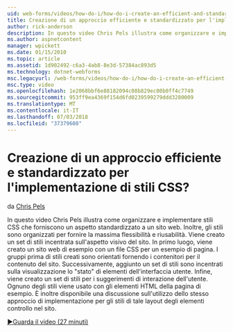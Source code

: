 ```yaml
---
uid: web-forms/videos/how-do-i/how-do-i-create-an-efficient-and-standardized-approach-for-implementing-css-styles
title: Creazione di un approccio efficiente e standardizzato per l'implementazione di stili CSS? | Microsoft Docs
author: rick-anderson
description: In questo video Chris Pels illustra come organizzare e implementare stili CSS che forniscono un aspetto standardizzato a un sito web. Inoltre, gli stili sono...
ms.author: aspnetcontent
manager: wpickett
ms.date: 01/15/2010
ms.topic: article
ms.assetid: 1d902492-c6a3-4ab8-8e3d-57384ac893d5
ms.technology: dotnet-webforms
msc.legacyurl: /web-forms/videos/how-do-i/how-do-i-create-an-efficient-and-standardized-approach-for-implementing-css-styles
msc.type: video
ms.openlocfilehash: 1e2068bbf6e88182094c08b829ec00b0ff4c7749
ms.sourcegitcommit: 953ff9ea4369f154d6fd0239599279ddd3280009
ms.translationtype: MT
ms.contentlocale: it-IT
ms.lasthandoff: 07/03/2018
ms.locfileid: "37379608"
---
```

<a name="how-do-i-create-an-efficient-and-standardized-approach-for-implementing-css-styles"></a>Creazione di un approccio efficiente e standardizzato per l'implementazione di stili CSS?
====================
da [Chris Pels](https://twitter.com/chrispels)

In questo video Chris Pels illustra come organizzare e implementare stili CSS che forniscono un aspetto standardizzato a un sito web. Inoltre, gli stili sono organizzati per fornire la massima flessibilità e riusabilità. Viene creato un set di stili incentrata sull'aspetto visivo del sito. In primo luogo, viene creato un sito web di esempio con un file CSS per un esempio di pagina. I gruppi prima di stili creati sono orientati fornendo i contenitori per il contenuto del sito. Successivamente, aggiunto un set di stili sono incentrati sulla visualizzazione lo "stato" di elementi dell'interfaccia utente. Infine, viene creato un set di stili per i suggerimenti di interazione dell'utente. Ognuno degli stili viene usato con gli elementi HTML della pagina di esempio. È inoltre disponibile una discussione sull'utilizzo dello stesso approccio di implementazione per gli stili di tale layout degli elementi controllo nel sito.

[&#9654;Guarda il video (27 minuti)](https://channel9.msdn.com/Blogs/ASP-NET-Site-Videos/how-do-i-create-an-efficient-and-standardized-approach-for-implementing-css-styles)
